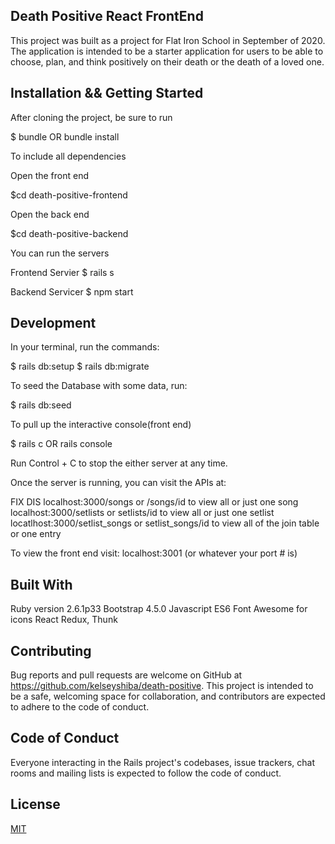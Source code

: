 ## Death Positive React FrontEnd
This project was built as a project for Flat Iron School in September of 2020. The application is intended to be a starter application for users to be able to choose, plan, and think positively on their death or the death of a loved one. 

## Installation && Getting Started
After cloning the project, be sure to run

$ bundle OR bundle install

To include all dependencies

Open the front end 

$cd death-positive-frontend

Open the back end

$cd death-positive-backend

You can run the servers

Frontend Servier
$ rails s

Backend Servicer
$ npm start

## Development

In your terminal, run the commands:

$ rails db:setup
$ rails db:migrate

To seed the Database with some data, run:

$ rails db:seed


To pull up the interactive console(front end)

$ rails c OR rails console

Run Control + C to stop the either server at any time.

Once the server is running, you can visit the APIs at:

FIX DIS
localhost:3000/songs or /songs/id to view all or just one song
localhost:3000/setlists or setlists/id to view all or just one setlist
locatlhost:3000/setlist_songs or setlist_songs/id to view all of the join table or one entry

To view the front end visit:
localhost:3001 (or whatever your port # is)

## Built With
Ruby version 2.6.1p33
Bootstrap 4.5.0
Javascript ES6
Font Awesome for icons
React
Redux, Thunk


## Contributing
Bug reports and pull requests are welcome on GitHub at https://github.com/kelseyshiba/death-positive. This project is intended to be a safe, welcoming space for collaboration, and contributors are expected to adhere to the code of conduct.

## Code of Conduct
Everyone interacting in the Rails project's codebases, issue trackers, chat rooms and mailing lists is expected to follow the code of conduct.

## License
[MIT](https://choosealicense.com/licenses/mit/)